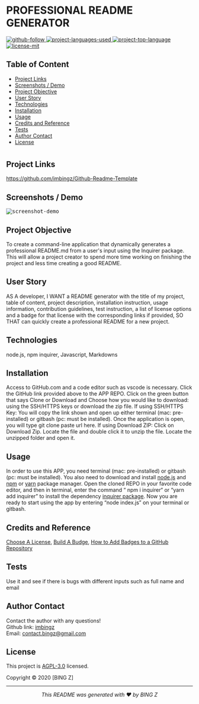  
  # PROFESSIONAL README GENERATOR

  <p>
  <a href="https://github.com/imbingz" target="_blank">
    <img src="https://img.shields.io/github/followers/imbingz?label=Follow&logoColor=purple&style=social" alt="github-follow">
  </a>
   <a href="https://github.com/imbingz/Github-Readme-Template" target="_blank">
    <img src="https://img.shields.io/github/languages/count/imbingz/Github-Readme-Template?color=important" alt="project-languages-used">
  </a>
 
 <a href="https://github.com/imbingz/Github-Readme-Template" target="_blank">
    <img src="https://img.shields.io/github/languages/top/imbingz/Github-Readme-Template?color=blueviolet" alt="project-top-language">
  </a>
  <a href="https://choosealicense.com/licenses/agpl-3.0/" target="_blank">
    <img alt="license-mit" src="https://img.shields.io/badge/License-AGPLv3.0-brightgreen.svg" />
  </a>
</p>

  ## Table of Content
  * [ Project Links ](#Project-Links)
  * [ Screenshots / Demo ](#Screenshots)
  * [ Project Objective ](#Project-Objective)
  * [ User Story ](#User-Story)
  * [ Technologies ](#Technologies)
  * [ Installation ](#Installation)
  * [ Usage ](#Usage)
  * [ Credits and Reference ](#Credits-and-Reference)
  * [ Tests ](#Tests)
  * [ Author Contact ](#Author-Contact)
  * [ License ](#License)
  #

  ##  Project Links
  https://github.com/imbingz/Github-Readme-Template

  ## Screenshots / Demo
  <kbd>![screenshot-demo](undefined)</kbd>
  

  ## Project Objective
  To create a command-line application that dynamically generates a professional README.md from a user's input using the Inquirer package.  This will allow a project creator to spend more time working on finishing the project and less time creating a good README.
  
  ## User Story
  AS A developer, I WANT a README generator with the title of my project, table of content, project description, installation instruction, usage information, contribution guidelines, test instruction, a list of license options and a badge for that license with the corresponding links if provided, SO THAT can quickly create a professional README for a new project.

  ## Technologies 
  node.js, npm inquirer, Javascript, Markdowns

  ## Installation
  Access to GitHub.com and a code editor such as vscode is necessary. Click the GitHub link provided above to the APP REPO. Click on the green button that says Clone or Download and Choose how you would like to download: using the SSH/HTTPS keys or download the zip file. If using SSH/HTTPS Key: You will copy the link shown and open up either terminal (mac: pre-installed) or gitbash (pc: must be installed). Once the application is open, you will type git clone paste url here. If using Download ZIP: Click on Download Zip. Locate the file and double click it to unzip the file. Locate the unzipped folder and open it. 

  ## Usage 
  In order to use this APP, you need terminal (mac: pre-installed) or gitbash (pc: must be installed). You also need to download and install [node.js](https://nodejs.org/en/) and [npm](www.npmjs.com) or [yarn](https://yarnpkg.com/) package manager. Open the cloned REPO in your favorite code editor, and then in terminal, enter the command “ npm i inquirer“ or “yarn add inquirer”  to install  the dependency [inquirer package](www.npmjs.com/package/inquirer).  Now you are ready to start using  the app by entering “node index.js” on your terminal or gitbash.
  
  ## Credits and Reference
  [Choose A License](https://choosealicense.com/), [Build A Budge](https://shields.io/), [How to Add Badges to a GitHub Repository](https://medium.com/better-programming/add-badges-to-a-github-repository-716d2988dc6a)

  ## Tests
  Use it and see if there is bugs with different inputs such as full name and email

  ## Author Contact
  Contact the author with any questions!<br>
  Github link: [imbingz](https://github.com/imbingz)<br>
  Email: contact.bingz@gmail.com

  ## License
  This project is [AGPL-3.0](https://choosealicense.com/licenses/agpl-3.0/) licensed.<br />

  Copyright © 2020 [BING Z]
  
  <hr>
  <p align='center'><i>
  This README was generated with ❤️ by BING Z
  </i></p>
  
  
